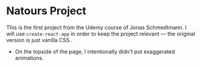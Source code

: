 # Natours Project

This is the first project from the Udemy course of Jonas Schmedtmann. I will use `create-react-app` in order to keep the project relevant — the original version is just vanilla CSS .

- On the topside of the page, I intentionally didn't put exaggerated animations.
